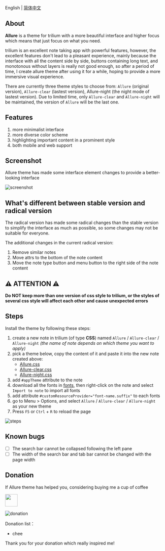 English | [简体中文](./README_zh.md)

## About

**Allure** is a theme for trilium with a more beautiful interface and higher focus which means that just focus on what you need.

trilium is an excellent note taking app with powerful features, however, the excellent features don't lead to a pleasant experience, mainly because the interface with all the content side by side, buttons containing long text, and monotonous without layers is really not good enough, so after a period of time, I create allure theme after using it for a while, hoping to provide a more immersive visual experience.

There are currently three theme styles to choose from: `Allure` (original version), `Allure-clear` (lastest version), Allure-night (the night mode of lastest version). Due to limited time, only `Allure-clear` and `Allure-night` will be maintained, the version of `Allure` will be the last one.

## Features

1. more minimalist interface
1. more diverse color scheme
1. highlighting important content in a prominent style
1. both mobile and web support

## Screenshot

Allure theme has made some interface element changes to provide a better-looking interface

![screenshot](./resources/screenshot.png)

## What's different between stable version and radical version

The radical version has made some radical changes than the stable version to simplify the interface as much as possible, so some changes may not be suitable for everyone.

The additional changes in the current radical version:

1. Remove similar notes
1. Move attrs to the bottom of the note content
1. Move the note type button and menu button to the right side of the note content

## :warning: ATTENTION :warning:

**Do NOT keep more than one version of css style to trilium, or the styles of several css style will affect each other and cause unexpected errors**

## Steps

Install the theme by following these steps:

1. create a new note in trilium (of type **CSS**) named `Allure` / `Allure-clear` / `Allure-night` *(the name of note depends on which theme you want to apply)*
1. pick a theme below, copy the content of it and paste it into the new note created above:
    - [Allure.css](./Allure.css)
    - [Allure-clear.css](./Allure-clear.css)
    - [Allure-night.css](./Allure-night.css)
1. add `#appTheme` attribute to the note
1. download all the fonts in [fonts](./fonts/), then right-click on the note and select `Import to note` to import all fonts
1. add attribute `#customResourceProvider="font-name.suffix"` to each fonts
1. go to Menu > Options, and select `Allure` / `Allure-clear` / `Allure-night` as your new theme
1. Press `F5` or `Ctrl` + `R` to reload the page

![steps](./resources/steps.png)

## Known bugs

- [ ] The search bar cannot be collapsed following the left pane
- [ ] The width of the search bar and tab bar cannot be changed with the page width

## Donation

If Allure theme has helped you, considering buying me a cup of coffee

<a href="https://paypal.me/realwenjinyu"><img src="./resources/donate_with_paypal.jpg" height="40px"></a>

![donation](./resources/donation.png)

Donation list：
- chee

Thank you for your donation which really inspired me!
